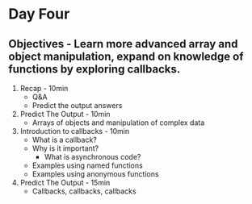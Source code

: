 # Day Four
## Objectives - Learn more advanced array and object manipulation, expand on knowledge of functions by exploring callbacks.
1. Recap - 10min
    - Q&A
    - Predict the output answers
2. Predict The Output - 10min
    - Arrays of objects and manipulation of complex data
3. Introduction to callbacks - 10min
    - What is a callback?
    - Why is it important?
        - What is asynchronous code?
    - Examples using named functions
    - Examples using anonymous functions
4. Predict The Output - 15min
    - Callbacks, callbacks, callbacks